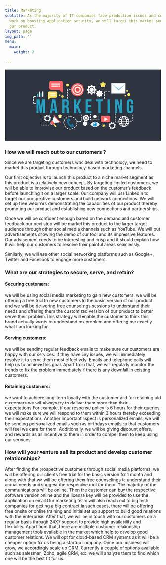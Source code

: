 ```yaml
---
title: Marketing
subtitle: As the majority of IT companies face production issues and continuously
  work on boosting application security, we will target this market segment to sell
  our product.
layout: page
img_path: ''
menu:
  main:
    weight: 2

---
```

![](/images/17jul18.jpg)

### How we will reach out to our customers ?

Since we are targeting customers who deal with technology, we need to market this product through technology-based marketing channels.

Our first objective is to launch this product to a niche market segment as this product is a relatively new concept. By targeting limited customers, we will be able to improvise our product based on the customer’s feedback before launching it on a larger scale. Our company will use LinkedIn to target our prospective customers and build network connections. We will set up free webinars demonstrating the capabilities of our product thereby promoting our product and establishing new connections and partnerships.

Once we will be confident enough based on the demand and customer feedback our next step will be market this product to the larger target audience through other social media channels such as YouTube. We will put advertisements showing the demo of our tool and its impressive features. Our advisement needs to be interesting and crisp and it should explain how it will help our customers to resolve their painful areas seamlessly.

Similarly, we will use other social networking platforms such as Google+, Twitter and Facebook to engage more customers.

### What are our strategies to secure, serve, and retain?

#### Securing customers:

we will be using social media marketing to gain new customers. we will be offering a free trial to new customers to the basic version of our product and we will be delivering free counselings sessions to understand their needs and offering them the customized version of our product to better serve their problem.This strategy will enable the customer to think this brand actually wants to understand my problem and offering me exactly what I am looking for.

#### Serving customers:

we will be sending regular feedback emails to make sure our customers are happy with our services. If they have any issues, we will immediately resolve it to serve them most effectively. Emails and telephone calls will help us to achieve this goal. Apart from that, we will regularly monitor the trends to fix the problem immediately if there is any downfall in existing customers.

#### Retaining customers:

we want to achieve long-term loyalty with the customer and for retaining old customers we will always try to deliver them more than their expectations.For example, if our response policy is 6 hours for their queries, we will make sure we will respond to them within 3 hours thereby exceeding their expectations. Another important aspect is personalized emails, we will be sending personalized emails such as birthdays emails so that customers will feel we care for them. Additionally, we will be giving discount offers, and rewards as an incentive to them in order to compel them to keep using our services.

### How will your venture sell its product and develop customer relationships?

After finding the prospective customers through social media platforms, we will be offering our clients free trial for the basic version for 1 month and along with that,we will be offering them free counselings to understand their actual needs and suggest the respective tool for them. The majority of the communications will be online. Then the customer can buy the respective software version online and the license key will be provided to use the application on email.Our marketing team will also reach out to big tech companies for getting a big contract.In such cases, there will be offering free onsite or online training and initial set up support to build good relations with the enterprise. After that, we will be in touch with our customers on a regular basis through 24X7 support to provide high availability and flexibility. Apart from that, there are multiple customer relationship management tools available in the market which help to develop good customer relations. We will opt for cloud-based CRM systems as it will be a cheaper option for us being a startup company. Once our business will grow, we accordingly scale up CRM. Currently a couple of options available such as salesman, Zoho, agile CRM, etc. we will analyze them to find which one will be the best fit for us.